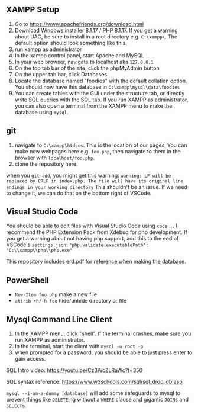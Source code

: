 ## XAMPP Setup

1. Go to https://www.apachefriends.org/download.html
2. Download Windows installer 8.1.17 / PHP 8.1.17.
If you get a warning about UAC, be sure to install in a root directory e.g.
`C:\xampp\`. The default option should look something like this.
3. run xampp as administrator
4. In the xampp control panel, start Apache and MySQL
5. In your web browser, navigate to localhost aka `127.0.0.1`
6. On the top tab bar of the site, click the phpMyAdmin button
7. On the upper tab bar, click Databases
8. Locate the database named "foodies" with the default collation option.
You should now have this database in `C:\xampp\mysql\data\foodies`
9. You can create tables with the GUI under the structure tab, or directly write
 SQL queries with the SQL tab. If you run XAMPP as administrator, you can also open a terminal from the XAMPP menu to make the database using `mysql`.

## git

1. navigate to `C:\xampp\htdocs`. This is the location of our pages. You can make new webpages here e.g. `foo.php`, then navigate to them in the browser with `localhost/foo.php`.
2. clone the repository here.

when you `git add`, you might get this warning:
`warning: LF will be replaced by CRLF in index.php.
The file will have its original line endings in your working directory`
This shouldn't be an issue. If we need to change it, we can do that on the bottom right of VSCode.

## Visual Studio Code

You should be able to edit files with Visual Studio Code using `code .`.
I recommend the PHP Extension Pack from Xdebug for php development.
If you get a warning about not having php support, add this to the end of VSCode's `settings.json`:
`"php.validate.executablePath": "C:\\xampp\\php\\php.exe"`

This repository includes erd.pdf for reference when making the database.

## PowerShell

- `New-Item foo.php` make a new file
- `attrib +h/-h foo` hide/unhide directory or file

## Mysql Command Line Client

1. In the XAMPP menu, click "shell". If the terminal crashes, make sure you run XAMPP as administrator.
2. In the terminal, start the client with `mysql -u root -p`
3. when prompted for a password, you should be able to just press enter to gain access.

SQL Intro video: https://youtu.be/Cz3WcZLRaWc?t=350

SQL syntax reference: https://www.w3schools.com/sql/sql_drop_db.asp

`mysql --i-am-a-dummy [database]` will add some safeguards to mysql to prevent
things like `DELETE`ing without a `WHERE` clause and gigantic `JOIN`s and `SELECT`s.
